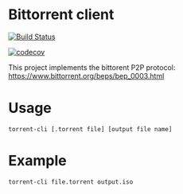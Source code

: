 # Bittorrent client
[![Build Status](https://travis-ci.org/Georgantas/bittorrent-client.svg?branch=master)](https://travis-ci.org/Georgantas/bittorrent-client)

[![codecov](https://codecov.io/gh/Georgantas/bittorrent-client/branch/master/graph/badge.svg)](https://codecov.io/gh/Georgantas/bittorrent-client)

This project implements the bittorent P2P protocol: https://www.bittorrent.org/beps/bep_0003.html

# Usage
`torrent-cli [.torrent file] [output file name]`

# Example
`torrent-cli file.torrent output.iso`
